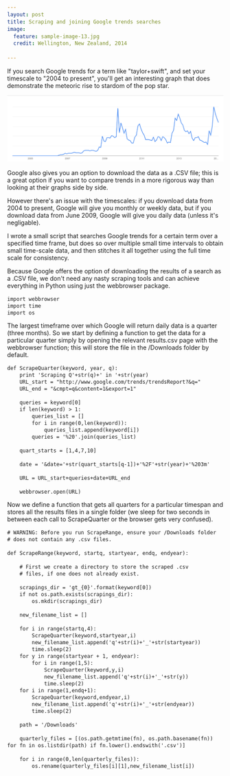 ```yaml
---
layout: post
title: Scraping and joining Google trends searches
image:
  feature: sample-image-13.jpg
  credit: Wellington, New Zealand, 2014

---
```


If you search Google trends for a term like "taylor+swift", and set your timescale to "2004 to present", you'll get an interesting graph that does demonstrate the meteoric rise to stardom of the pop star. 

![Taylor swift](https://github.com/clintonboys/clintonboys.github.io/blob/master/_posts/taylorswift.png?raw=true)


Google also gives you an option to download the data as a .CSV file; this is a great option if you want to compare trends in a more rigorous way than looking at their graphs side by side.

However there's an issue with the timescales: if you download data from 2004 to present, Google will give you monthly or weekly data, but if you download data from June 2009, Google will give you daily data (unless it's negligable). 

I wrote a small script that searches Google trends for a certain term over a specified time frame, but does so over multiple small time intervals to obtain small time-scale data, and then stitches it all together using the full time scale for consistency. 

Because Google offers the option of downloading the results of a search as a .CSV file, we don't need any nasty scraping tools and can achieve everything in Python using just the webbrowser package.

    import webbrowser
    import time
    import os

The largest timeframe over which Google will return daily data is a quarter (three months). So we start by defining a function to get the data for a particular quarter simply by opening the relevant results.csv page with the webbrowser function; this will store the file in the /Downloads folder by default. 

    def ScrapeQuarter(keyword, year, q):
        print 'Scraping Q'+str(q)+' in '+str(year)
        URL_start = "http://www.google.com/trends/trendsReport?&q="
        URL_end = "&cmpt=q&content=1&export=1"
      
        queries = keyword[0]
        if len(keyword) > 1:
            queries_list = []
            for i in range(0,len(keyword)):
                queries_list.append(keyword[i])
            queries = '%20'.join(queries_list)
        
        quart_starts = [1,4,7,10]  
        
        date = '&date='+str(quart_starts[q-1])+'%2F'+str(year)+'%203m'
        
        URL = URL_start+queries+date+URL_end
            
        webbrowser.open(URL)    

Now we define a function that gets all quarters for a particular timespan and stores all the results files in a single folder (we sleep for two seconds in between each call to ScrapeQuarter or the browser gets very confused). 

    # WARNING: Before you run ScrapeRange, ensure your /Downloads folder
    # does not contain any .csv files. 

    def ScrapeRange(keyword, startq, startyear, endq, endyear):
        
        # First we create a directory to store the scraped .csv 
        # files, if one does not already exist. 
            
        scrapings_dir = 'gt_{0}'.format(keyword[0])
        if not os.path.exists(scrapings_dir):
            os.mkdir(scrapings_dir)

        new_filename_list = []

        for i in range(startq,4):
            ScrapeQuarter(keyword,startyear,i)
            new_filename_list.append('q'+str(i)+'_'+str(startyear))
            time.sleep(2)
        for y in range(startyear + 1, endyear):
            for i in range(1,5):
                ScrapeQuarter(keyword,y,i)
                new_filename_list.append('q'+str(i)+'_'+str(y))
                time.sleep(2)
        for i in range(1,endq+1):
            ScrapeQuarter(keyword,endyear,i)
            new_filename_list.append('q'+str(i)+'_'+str(endyear))
            time.sleep(2)
        
        path = '/Downloads'
        
        quarterly_files = [(os.path.getmtime(fn), os.path.basename(fn)) for fn in os.listdir(path) if fn.lower().endswith('.csv')]
                                    
        for i in range(0,len(quarterly_files)):
            os.rename(quarterly_files[i][1],new_filename_list[i])

